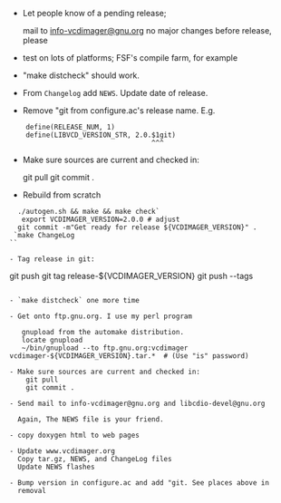 - Let people know of a pending release;

  mail to info-vcdimager@gnu.org
  no major changes before release, please

- test on lots of platforms; FSF's compile farm, for example

- "make distcheck" should work.

- From `Changelog` add `NEWS`. Update date of release.

- Remove "git from configure.ac's release name. E.g.

```
    define(RELEASE_NUM, 1)
    define(LIBVCD_VERSION_STR, 2.0.$1git)
                                   ^^^
```

- Make sure sources are current and checked in:

    git pull
	git commit .

- Rebuild from scratch

```
  ./autogen.sh && make && make check`
   export VCDIMAGER_VERSION=2.0.0 # adjust
  git commit -m"Get ready for release ${VCDIMAGER_VERSION}" .
 `make ChangeLog
``

- Tag release in git:

```
  git push
  git tag release-${VCDIMAGER_VERSION}
  git push --tags
```

- `make distcheck` one more time

- Get onto ftp.gnu.org. I use my perl program

   gnupload from the automake distribution.
   locate gnupload
   ~/bin/gnupload --to ftp.gnu.org:vcdimager vcdimager-${VCDIMAGER_VERSION}.tar.*  # (Use "is" password)

- Make sure sources are current and checked in:
    git pull
    git commit .

- Send mail to info-vcdimager@gnu.org and libcdio-devel@gnu.org

  Again, The NEWS file is your friend.

- copy doxygen html to web pages

- Update www.vcdimager.org
  Copy tar.gz, NEWS, and ChangeLog files
  Update NEWS flashes

- Bump version in configure.ac and add "git. See places above in
  removal

